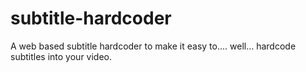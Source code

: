 # subtitle-hardcoder
A web based subtitle hardcoder to make it easy to.... well... hardcode subtitles into your video.
